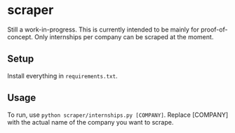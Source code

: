 # scraper

Still a work-in-progress. This is currently intended to be mainly for proof-of-concept.
Only internships per company can be scraped at the moment. 

## Setup

Install everything in `requirements.txt`.

## Usage

To run, use `python scraper/internships.py [COMPANY]`. 
Replace [COMPANY] with the actual name of the company you want to scrape.
